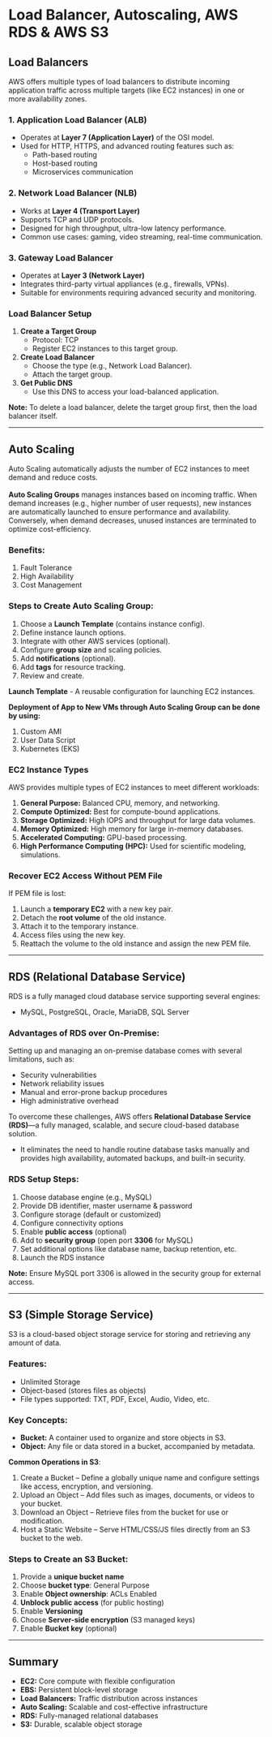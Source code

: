 # Load Balancer, Autoscaling, AWS RDS & AWS S3

## Load Balancers
AWS offers multiple types of load balancers to distribute incoming application traffic across multiple targets (like EC2 instances) in one or more availability zones.

### 1. Application Load Balancer (ALB)
- Operates at **Layer 7 (Application Layer)** of the OSI model.
- Used for HTTP, HTTPS, and advanced routing features such as:
  - Path-based routing
  - Host-based routing
  - Microservices communication

### 2. Network Load Balancer (NLB)
- Works at **Layer 4 (Transport Layer)**
- Supports TCP and UDP protocols.
- Designed for high throughput, ultra-low latency performance.
- Common use cases: gaming, video streaming, real-time communication.

### 3. Gateway Load Balancer
- Operates at **Layer 3 (Network Layer)**
- Integrates third-party virtual appliances (e.g., firewalls, VPNs).
- Suitable for environments requiring advanced security and monitoring.

### Load Balancer Setup
1. **Create a Target Group**
   - Protocol: TCP
   - Register EC2 instances to this target group.
2. **Create Load Balancer**
   - Choose the type (e.g., Network Load Balancer).
   - Attach the target group.
3. **Get Public DNS**
   - Use this DNS to access your load-balanced application.

**Note:** To delete a load balancer, delete the target group first, then the load balancer itself.

---
## Auto Scaling
Auto Scaling automatically adjusts the number of EC2 instances to meet demand and reduce costs. <br> <br>
**Auto Scaling Groups** manages instances based on incoming traffic. When demand increases (e.g., higher number of user requests), new instances are automatically launched to ensure performance and availability. Conversely, when demand decreases, unused instances are terminated to optimize cost-efficiency.

### Benefits:
1. Fault Tolerance
2. High Availability
3. Cost Management

### Steps to Create Auto Scaling Group:
1. Choose a **Launch Template** (contains instance config).
2. Define instance launch options.
3. Integrate with other AWS services (optional).
4. Configure **group size** and scaling policies.
5. Add **notifications** (optional).
6. Add **tags** for resource tracking.
7. Review and create.

**Launch Template** - A reusable configuration for launching EC2 instances.

**Deployment of App to New VMs through Auto Scaling Group can be done by using:**
1. Custom AMI
2. User Data Script
3. Kubernetes (EKS)

### EC2 Instance Types
AWS provides multiple types of EC2 instances to meet different workloads:
1. **General Purpose:** Balanced CPU, memory, and networking.
2. **Compute Optimized:** Best for compute-bound applications.
3. **Storage Optimized:** High IOPS and throughput for large data volumes.
4. **Memory Optimized:** High memory for large in-memory databases.
5. **Accelerated Computing:** GPU-based processing.
6. **High Performance Computing (HPC):** Used for scientific modeling, simulations.

### Recover EC2 Access Without PEM File
If PEM file is lost:
1. Launch a **temporary EC2** with a new key pair.
2. Detach the **root volume** of the old instance.
3. Attach it to the temporary instance.
4. Access files using the new key.
5. Reattach the volume to the old instance and assign the new PEM file.

---
## RDS (Relational Database Service)
RDS is a fully managed cloud database service supporting several engines:
- MySQL, PostgreSQL, Oracle, MariaDB, SQL Server

### Advantages of RDS over On-Premise:
Setting up and managing an on-premise database comes with several limitations, such as:
- Security vulnerabilities
- Network reliability issues
- Manual and error-prone backup procedures
- High administrative overhead

To overcome these challenges, AWS offers **Relational Database Service (RDS)**—a fully managed, scalable, and secure cloud-based database solution. 
- It eliminates the need to handle routine database tasks manually and provides high availability, automated backups, and built-in security.

### RDS Setup Steps:
1. Choose database engine (e.g., MySQL)
2. Provide DB identifier, master username & password
3. Configure storage (default or customized)
4. Configure connectivity options
5. Enable **public access** (optional)
6. Add to **security group** (open port **3306** for MySQL)
7. Set additional options like database name, backup retention, etc.
8. Launch the RDS instance

**Note:** Ensure MySQL port 3306 is allowed in the security group for external access.

---
## S3 (Simple Storage Service)
S3 is a cloud-based object storage service for storing and retrieving any amount of data.

### Features:
- Unlimited Storage
- Object-based (stores files as objects)
- File types supported: TXT, PDF, Excel, Audio, Video, etc.

### Key Concepts:
- **Bucket:** A container used to organize and store objects in S3.
- **Object:** Any file or data stored in a bucket, accompanied by metadata.

 **Common Operations in S3**:
1. Create a Bucket – Define a globally unique name and configure settings like access, encryption, and versioning.
2. Upload an Object – Add files such as images, documents, or videos to your bucket.
3. Download an Object – Retrieve files from the bucket for use or modification.
4. Host a Static Website – Serve HTML/CSS/JS files directly from an S3 bucket to the web.

### Steps to Create an S3 Bucket:
1. Provide a **unique bucket name**
2. Choose **bucket type**: General Purpose
3. Enable **Object ownership**: ACLs Enabled
4. **Unblock public access** (for public hosting)
5. Enable **Versioning**
6. Choose **Server-side encryption** (S3 managed keys)
7. Enable **Bucket key** (optional)

---
## Summary
- **EC2:** Core compute with flexible configuration
- **EBS:** Persistent block-level storage
- **Load Balancers:** Traffic distribution across instances
- **Auto Scaling:** Scalable and cost-effective infrastructure
- **RDS:** Fully-managed relational databases
- **S3:** Durable, scalable object storage
